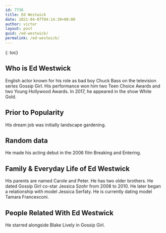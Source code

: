 ```yaml
---
id: 7736
title: Ed Westwick
date: 2021-04-07T04:14:39+00:00
author: victor
layout: post
guid: /ed-westwick/
permalink: /ed-westwick/
---
```



{: toc}


## Who is Ed Westwick



English actor known for his role as bad boy Chuck Bass on the television series Gossip Girl. His performance won him two Teen Choice Awards and two Young Hollywood Awards. In 2017, he appeared in the show White Gold.  

                
                
                
## Prior to Popularity



His dream job was initially landscape gardening. 

                
                
                
## Random data



He made his acting debut in the 2006 film Breaking and Entering. 

                
                
                
## Family & Everyday Life of Ed Westwick



His parents are named Carole and Peter. He has two older brothers. He dated Gossip Girl co-star Jessica Szohr from 2008 to 2010. He later began a relationship with model Jessica Serfaty. He is currently dating model Tamara Francesconi.

                
                
                
## People Related With Ed Westwick



He starred alongside Blake Lively in Gossip Girl. 

                
              
            
          
          
          